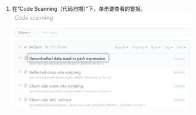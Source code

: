 1. 在“Code Scanning（代码扫描）”下，单击要查看的警报。 ![来自 {% data variables.product.prodname_code_scanning %} 的警报列表](/assets/images/help/repository/code-scanning-click-alert.png)
